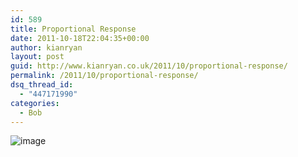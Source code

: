 ```yaml
---
id: 589
title: Proportional Response
date: 2011-10-18T22:04:35+00:00
author: kianryan
layout: post
guid: http://www.kianryan.co.uk/2011/10/proportional-response/
permalink: /2011/10/proportional-response/
dsq_thread_id:
  - "447171990"
categories:
  - Bob
---
```

<img style="display:block;margin-right:auto;margin-left:auto;" alt="image" src="http://www.kianryan.co.uk/wp-content/uploads/2011/10/wpid-Sketch18221295.jpg" />